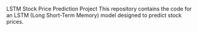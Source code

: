 LSTM Stock Price Prediction Project
This repository contains the code for an LSTM (Long Short-Term Memory) model designed to predict stock prices.
